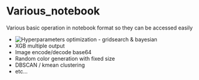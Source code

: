 # Various_notebook
 Various basic operation in notebook format so they can be accessed easily
- ![Hyperparameters optimization - gridsearch & bayesian](./hyperparameter_optimization.ipynb)
- XGB multiple output
- Image encode/decode base64
- Random color generation with fixed size
- DBSCAN / kmean clustering
- etc...
